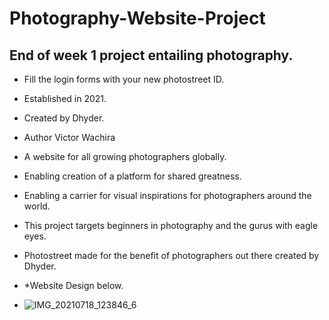 # Photography-Website-Project

## End of week 1 project entailing photography.
- Fill the login forms with your new photostreet ID.
- Established in 2021.
- Created by Dhyder.
- Author Victor Wachira
- A website for all growing photographers globally.
- Enabling creation of a platform for shared greatness.
- Enabling a carrier for visual inspirations for photographers around the world.
- This project targets beginners in photography and the gurus with eagle eyes.
- Photostreet made for the benefit of photographers out there created by Dhyder.
- *Website Design below.


- ![IMG_20210718_123846_6](https://user-images.githubusercontent.com/86789832/126065563-9029698e-61e8-495a-a034-90f8b7d0784b.jpg)
